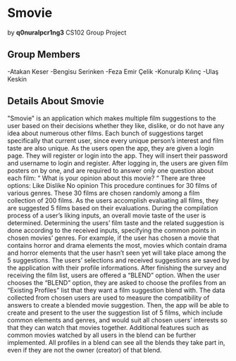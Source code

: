 # **Smovie**
by **q0nuralpcr1ng3**
CS102 Group Project

## **Group Members**
-Atakan Keser
-Bengisu Serinken
-Feza Emir Çelik
-Konuralp Kılınç
-Ulaş Keskin

## **Details About Smovie**
"Smovie" is an application which makes multiple film suggestions to the user based on their decisions whether they like, dislike, or do not have any idea about numerous other films. Each bunch of suggestions target specifically that current user, since every unique person’s interest and film taste are also unique.
As the users open the app, they are given a login page. They will register or login into the app. They will insert their password and username to login and register.
After logging in, the users are given film posters on by one, and are required to answer only one question about each film: “ What is your opinion about this movie? “
There are three options:
Like
Dislike
No opinion
	This procedure continues for 30 films of various genres. These 30 films are chosen randomly among a film collection of 200 films. 
	As the users accomplish evaluating all films, they are suggested 5 films based on their evaluations. 
	During the compilation process of a user’s liking inputs, an overall movie taste of the user is determined. 
	Determining the users’ film taste and the related  suggestion is done according to the received inputs, specifying the common points in chosen movies’ genres. 
	For example, if the user has chosen a movie that contains horror and drama elements the most, movies which contain drama and horror elements that the user hasn’t seen yet will take place among the 5 suggestions. 
	The users’ selections and received suggestions are saved by the application with their profile informations. After finishing the survey and receiving the film list, users are offered a “BLEND” option. 
	When the user chooses the “BLEND” option, they are asked to choose the profiles from an “Existing Profiles” list that they want a film suggestion blend with.
	The data collected from chosen users are used to measure the compatibility of answers to create a blended movie suggestion.
	Then, the app will be able to create and present to the user the suggestion list of 5 films, which include common elements and genres, and would suit all chosen users’ interests so that they can watch that movies together. 
	Additional features such as common movies watched by all users in the blend can be further implemented.
All profiles in a blend can see all the blends they take part in, even if they are not the owner (creator) of that blend. 
